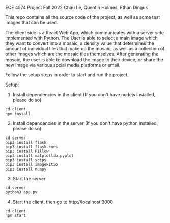 ECE 4574 Project Fall 2022
Chau Le, Quentin Holmes, Ethan Dingus

This repo contains all the source code of the project, as well as some test images that can be used.

The client side is a React Web App, which communicates with a server side implemented with Python. The User is able to select a main image which they want to convert into a mosaic,
a density value that determines the amount of individual tiles that make up the mosaic, as well as a collection of other images which are the mosaic tiles themselves. After generating
the mosaic, the user is able to download the image to their device, or share the new image via various social media platforms or email.

Follow the setup steps in order to start and run the project.

Setup:

1. Install dependencies in the client (If you don't have nodejs installed, please do so)
```
cd client
npm install
```

2. Install dependencies in the server (If you don't have python installed, please do so)
```
cd server
pip3 install flask
pip3 install flask-cors
pip3 install Pillow
pip3 install matplotlib.pyplot
pip3 install scipy
pip3 install imagekitio
pip3 install numpy
```

3. Start the server
```
cd server
python3 app.py
```

4. Start the client, then go to http://localhost:3000
```
cd client
npm start
```